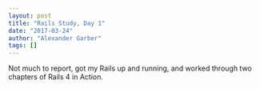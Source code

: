 ```yaml
---
layout: post
title: "Rails Study, Day 1"
date: "2017-03-24"
author: "Alexander Garber"
tags: []
---
```


Not much to report, got my Rails up and running, and worked through two chapters of Rails 4 in Action.